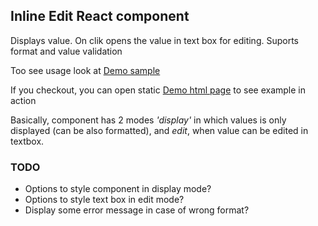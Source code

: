 <h2>Inline Edit React component</h2>
<p>Displays value. On clik opens the value in text box for editing. Suports format and value validation</p>
<p>Too see usage look at <a href="demo.js">Demo sample</a></p>
<p>If you checkout, you can open static <a href="demo.html">Demo html page</a> to see example in action</p>
<p>Basically, component has 2 modes <em>'display'</em> in which values is only displayed (can be also formatted),
and <em>edit</em>, when value can be edited in textbox.</p>
<h3>TODO</h3>
<ul>
<li>Options to style component in display mode?</li>
<li>Options to style text box in edit mode?</li>
<li>Display some error message in case of wrong format?</li>
</ul>
